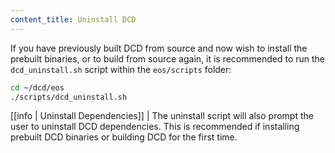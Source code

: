 ```yaml
---
content_title: Uninstall DCD
---
```


If you have previously built DCD from source and now wish to install the prebuilt binaries, or to build from source again, it is recommended to run the `dcd_uninstall.sh` script within the `eos/scripts` folder:

```sh
cd ~/dcd/eos
./scripts/dcd_uninstall.sh
```

[[info | Uninstall Dependencies]]
| The uninstall script will also prompt the user to uninstall DCD dependencies. This is recommended if installing prebuilt DCD binaries or building DCD for the first time.
